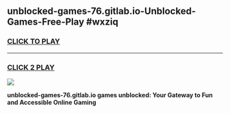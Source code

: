 
## unblocked-games-76.gitlab.io-Unblocked-Games-Free-Play #wxziq
<h3>
<a href="https://us.freeplayer.one?title=unblocked-games-76.gitlab.io&ref=9M">CLICK TO PLAY</a></h3>
<hr>

<h3>
<a href="https://us.freeplayer.one?title=unblocked-games-76.gitlab.io&ref=9M">CLICK 2 PLAY</a>
  
</h3>

<a href="https://us.freeplayer.one?title=unblocked-games-76.gitlab.io&ref=9M"><img src="https://clearcache.store/games.png"></a>


**unblocked-games-76.gitlab.io games unblocked: Your Gateway to Fun and Accessible Online Gaming**

